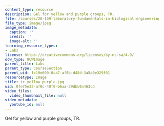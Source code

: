 ```yaml
---
content_type: resource
description: Gel for yellow and purple groups, TR.
file: /courses/20-109-laboratory-fundamentals-in-biological-engineering-fall-2007/0fe75e32af0c40f0b6aa39dbb0a463cd_tr_yellow_purple.jpg
file_type: image/jpeg
image_metadata:
  caption: ''
  credit: ''
  image-alt: ''
learning_resource_types:
- Labs
license: https://creativecommons.org/licenses/by-nc-sa/4.0/
ocw_type: OCWImage
parent_title: Labs
parent_type: CourseSection
parent_uid: fc19e690-0ca7-af8b-d48d-3a5a9e329f01
resourcetype: Image
title: tr_yellow_purple.jpg
uid: 0fe75e32-af0c-40f0-b6aa-39dbb0a463cd
video_files:
  video_thumbnail_file: null
video_metadata:
  youtube_id: null
---
```

Gel for yellow and purple groups, TR.